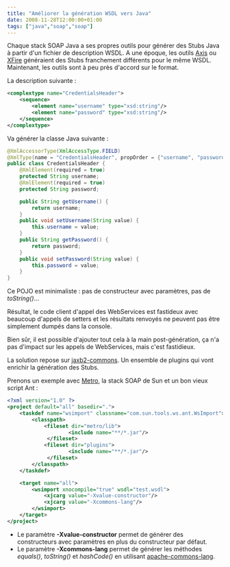 ```yaml
---
title: "Améliorer la génération WSDL vers Java"
date: 2008-11-28T12:00:00+01:00
tags: ["java","soap","soap"]
---
```


Chaque stack SOAP Java a ses propres outils pour générer des Stubs Java à partir d'un fichier de description WSDL. A une époque, les outils <a href="http://ws.apache.org/axis/">Axis</a> ou <a href="http://xfire.codehaus.org/">XFire</a> généraient des Stubs franchement différents pour le même WSDL. Maintenant, les outils sont à peu près d'accord sur le format.

La description suivante :

```xml
<complextype name="CredentialsHeader">
    <sequence>
        <element name="username" type="xsd:string"/>
        <element name="password" type="xsd:string"/>
    </sequence>
</complextype>
```

Va générer la classe Java suivante :

```java
@XmlAccessorType(XmlAccessType.FIELD)
@XmlType(name = "CredentialsHeader", propOrder = {"username", "password"})
public class CredentialsHeader {
    @XmlElement(required = true)
    protected String username;
    @XmlElement(required = true)
    protected String password;

    public String getUsername() {
        return username;
    }
    public void setUsername(String value) {
        this.username = value;
    }
    public String getPassword() {
        return password;
    }
    public void setPassword(String value) {
        this.password = value;
    }
}
```

Ce POJO est minimaliste : pas de constructeur avec paramètres, pas de <em>toString()</em>...

Résultat, le code client d'appel des WebServices est fastideux avec beaucoup d'appels de setters et les résultats renvoyés ne peuvent pas être simplement dumpés dans la console.

Bien sûr, il est possible d'ajouter tout cela à la main post-génération, ça n'a pas d'impact sur les appels de WebServices, mais c'est fastidieux.

La solution repose sur <a href="https://jaxb2-commons.dev.java.net/">jaxb2-commons</a>. Un ensemble de plugins qui vont enrichir la génération des Stubs.

Prenons un exemple avec <a href="https://metro.dev.java.net/">Metro</a>, la stack SOAP de Sun et un bon vieux script Ant :

```xml
<?xml version="1.0" ?>
<project default="all" basedir=".">
    <taskdef name="wsimport" classname="com.sun.tools.ws.ant.WsImport">
        <classpath>
            <fileset dir="metro/lib">
                    <include name="**/*.jar"/>
             </fileset>
            <fileset dir="plugins">
                    <include name="**/*.jar"/>
             </fileset>
        </classpath>
    </taskdef>

    <target name="all">
        <wsimport xnocompile="true" wsdl="test.wsdl">
            <xjcarg value="-Xvalue-constructor"/>
            <xjcarg value="-Xcommons-lang"/>
        </wsimport>
    </target>
</project>
```

 + Le paramètre <strong>-Xvalue-constructor</strong> permet de générer des constructeurs avec paramètres en plus du constructeur par défaut.
 + Le paramètre <strong>-Xcommons-lang</strong> permet de générer les méthodes <em>equals()</em>, <em>toString()</em> et <em>hashCode()</em> en utilisant <a href="http://commons.apache.org/lang/">apache-commons-lang</a>.
